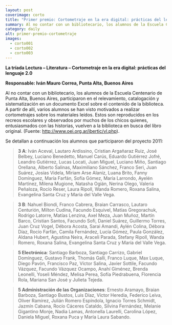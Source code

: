```yaml
---
layout: post
coverimage: corto
title: "Primer premio: Cortometraje en la era digital: prácticas del lenguaje 2.0"
summary: Al no contar con un bibliotecario, los alumnos de la Escuela Centenario de Punta Alta, Buenos Aires, participaron en el relevamiento, catalogación y sistematización en un documento Excel sobre el contenido de la biblioteca.
category: daily
alt: primer-premio-cortometraje
images:
  - corto001
  - corto002
  - corto003
---
```


**La tríada Lectura – Literatura – Cortometraje en la era digital: prácticas del lenguaje 2.0**

**Responsable: Iván Mauro Correa, Punta Alta, Buenos Aires**

Al no contar con un bibliotecario, los alumnos de la Escuela Centenario de Punta Alta, Buenos Aires, participaron en el relevamiento, catalogación y sistematización en un documento Excel sobre el contenido de la biblioteca. A partir de allí, varios alumnos se han visto motivados a realizar cortometrajes sobre los materiales leídos. Estos son reproducidos en los recreos escolares y observados por muchos de los chicos quienes, entusiasmados con las historias, vuelven a la biblioteca en busca del libro original. (Fuente: http://www.oei.org.ar/ibertic/vl.php).

Se detallan a continuación los alumnos que participaron del proyecto 2011:
> **3 A**: Iván Aceval, Lautaro Ardissino, Cristian Argañaraz Ruiz, José Belbey, Luciano Benedetto, Manuel Carús, Eduardo Gutiérrez Jofré, Leandro Gutiérrez, Lucas Locati, Juan Miguel, Luciano Miño, Santiago Orellana, Alberto Salinas, Maximiliano Sánchez, Franco Seri, Juan Suárez, Josías Videla, Miriam Arse Alaniz, Luana Brito, Fanny Domínguez, María Farfán, Sofía Gómez, María Larrondo, Ayelén Martínez, Milena Mugione, Natasha Ogián, Nerina Olego, Valeria Peñaloza, Rocío Reser, Laura Ripoll, Wanda Romero, Roxana Salina, Evangelina Santa Cruz y María del Valle Vega.

> **3 B**: Nahuel Biondi, Franco Cabrera, Braian Carrasco, Lautaro Centurión, Milton Cudina, Facundo Esquivel, Matías Gregorachuk, Rodrigo Latorre, Matías Lenzina, Axel Meza, Juan Muñoz, Martín Barco, Cristian Santos, Facundo Sofi, Daniel Suárez, Guillermo Torres, Juan Cruz Vogel, Débora Acosta, Sarai Amandi, Aylén Colina, Débora Díaz, Rocío Farfán, Camila Fernández, Lucía Gómez, Paula González, Aldana Hubert, Agustina Neira, Araceli Parada, Stefany Ripoll, Wanda Romero, Roxana Salina, Evangelina Santa Cruz y María del Valle Vega.

> **5 Electrónica**: Santiago Barboza, Santiago Carrizo, Gabriel Domínguez, Gustavo Frank, Thomás Galli, Franco Luque, Max Luque, Diego Pavón, Francisco Paz, Víctor Salina, Javier Sottile, Facundo Vázquez, Facundo Vázquez Ocampo, Anahí Giménez, Brenda Leonelli, Yoseli Méndez, Melisa Perea, Sofía Piedrabuena, Florencia Rola, Mariana San José y Julieta Tejeda.

> **5 Administración de las Organizaciones**: Ernesto Aramayo, Braian Barboza, Santiago Bustos, Luis Díaz, Víctor Heredia, Federico Leiva, Oliver Ramírez, Julián Romero Espíndola, Ignacio Torres Schmidt, Jazmín Cabana, Rocío Cáceres Cataldo, Silvina Fernández, Melanie Gigantino Monje, Nadia Lamas, Antonella Laurelli, Carolina López, Daniela Miguel, Roxana Puca y María Laura Sabando.

